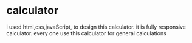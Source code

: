 # calculator
i used html,css,javaScript, to design this calculator. it is fully responsive calculator. every one use this calculator for general calculations
